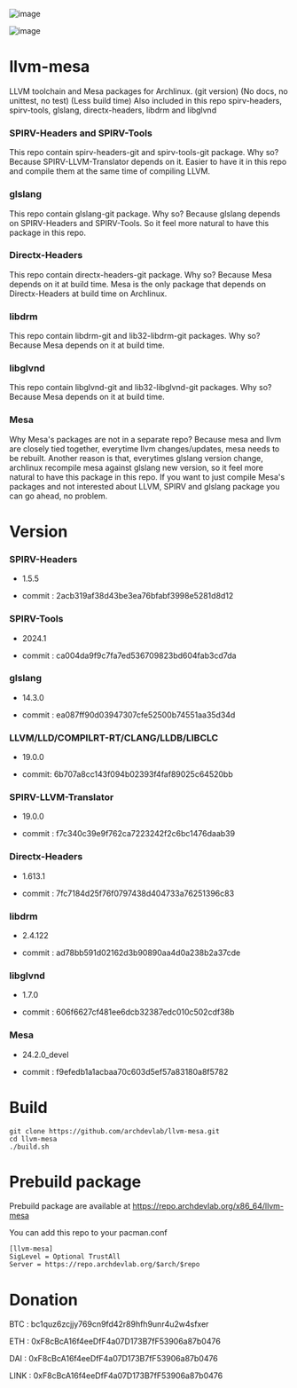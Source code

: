 ![image](https://user-images.githubusercontent.com/68618182/188527035-385752e7-fbd3-4865-abda-fdba4a804d99.png)

![image](https://user-images.githubusercontent.com/68618182/213734198-0cf50021-1f02-4c80-9a48-6f20ad42ce04.png)

# llvm-mesa

LLVM toolchain and Mesa packages for Archlinux. (git version) (No docs, no unittest, no test) (Less build time) Also included in this repo spirv-headers, spirv-tools, glslang, directx-headers, libdrm and libglvnd

### SPIRV-Headers and SPIRV-Tools

This repo contain spirv-headers-git and spirv-tools-git package. Why so? Because SPIRV-LLVM-Translator depends on it. Easier to have it in this repo and compile them at the same time of compiling LLVM.

### glslang

This repo contain glslang-git package. Why so? Because glslang depends on SPIRV-Headers and SPIRV-Tools. So it feel more natural to have this package in this repo.

### Directx-Headers

This repo contain directx-headers-git package. Why so? Because Mesa depends on it at build time. Mesa is the only package that depends on Directx-Headers at build time on Archlinux.

### libdrm

This repo contain libdrm-git and lib32-libdrm-git packages. Why so? Because Mesa depends on it at build time.

### libglvnd

This repo contain libglvnd-git and lib32-libglvnd-git packages. Why so? Because Mesa depends on it at build time.

### Mesa

Why Mesa's packages are not in a separate repo? Because mesa and llvm are closely tied together, everytime llvm changes/updates, mesa needs to be rebuilt. Another reason is that, everytimes glslang version change, archlinux recompile mesa against glslang new version, so it feel more natural to have this package in this repo. If you want to just compile Mesa's packages and not interested about LLVM, SPIRV and glslang package you can go ahead, no problem.

# Version

### SPIRV-Headers

- 1.5.5

- commit : 2acb319af38d43be3ea76bfabf3998e5281d8d12

### SPIRV-Tools

- 2024.1

- commit : ca004da9f9c7fa7ed536709823bd604fab3cd7da

### glslang

- 14.3.0

- commit : ea087ff90d03947307cfe52500b74551aa35d34d

### LLVM/LLD/COMPILRT-RT/CLANG/LLDB/LIBCLC

- 19.0.0

- commit: 6b707a8cc143f094b02393f4faf89025c64520bb

### SPIRV-LLVM-Translator

- 19.0.0

- commit : f7c340c39e9f762ca7223242f2c6bc1476daab39

### Directx-Headers

- 1.613.1

- commit : 7fc7184d25f76f0797438d404733a76251396c83

### libdrm

- 2.4.122

- commit : ad78bb591d02162d3b90890aa4d0a238b2a37cde


### libglvnd

- 1.7.0

- commit : 606f6627cf481ee6dcb32387edc010c502cdf38b

### Mesa

- 24.2.0_devel

- commit : f9efedb1a1acbaa70c603d5ef57a83180a8f5782

# Build

    git clone https://github.com/archdevlab/llvm-mesa.git
    cd llvm-mesa
    ./build.sh

# Prebuild package

Prebuild package are available at https://repo.archdevlab.org/x86_64/llvm-mesa

You can add this repo to your pacman.conf

    [llvm-mesa]
    SigLevel = Optional TrustAll
    Server = https://repo.archdevlab.org/$arch/$repo

# Donation

BTC : bc1quz6zcjjy769cn9fd42r89hfh9unr4u2w4sfxer

ETH : 0xF8cBcA16f4eeDfF4a07D173B7fF53906a87b0476

DAI : 0xF8cBcA16f4eeDfF4a07D173B7fF53906a87b0476

LINK : 0xF8cBcA16f4eeDfF4a07D173B7fF53906a87b0476

